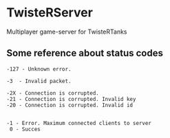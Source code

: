 # TwisteRServer

Multiplayer game-server for TwisteRTanks

## Some reference about status codes
```
-127 - Unknown error.

-3  - Invalid packet.

-2X - Connection is corrupted.
-21 - Connection is corrupted. Invalid key
-20 - Connection is corrupted. Invalid id


-1 - Error. Maximum connected clients to server
 0 - Succes
```
